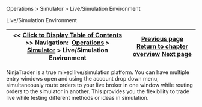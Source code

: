 ﻿
Operations > Simulator > Live/Simulation Environment

Live/Simulation Environment

| << [Click to Display Table of Contents](live_simulation_environment.md) >> **Navigation:**     [Operations](operations.md) > [Simulator](simulation.md) > Live/Simulation Environment | [Previous page](multiple_simulation_accounts.md) [Return to chapter overview](simulation.md) [Next page](global_simulation_mode.md) |
| --- | --- |
NinjaTrader is a true mixed live/simulation platform. You can have multiple entry windows open and using the account drop down menu, simultaneously route orders to your live broker in one window while routing orders to the simulator in another. This provides you the flexibility to trade live while testing different methods or ideas in simulation.
